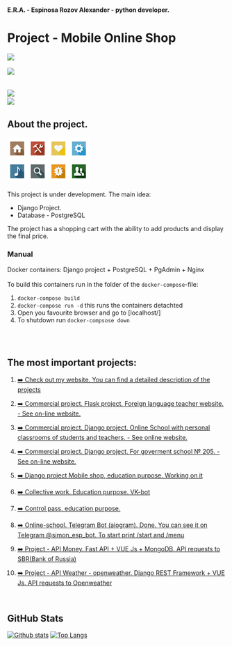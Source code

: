 
#### E.R.A. - Espinosa Rozov Alexander - python developer.
# Project - Mobile Online Shop

<img src="https://github.com/ERAalex/project_Web_Site_Mobiles/blob/main/new_fon_mobile.png">
<p>
  <a href="https://www.linkedin.com/in/alexander-espinosa-rozov-b3b270121/"><img src="https://img.shields.io/badge/linkedin-%230077B5.svg?&style=for-the-badge&logo=linkedin&logoColor=white"></a>
</p>

<br><a href="mailto:erapyth@gmail.com"><img src="https://img.shields.io/badge/-Gmail%20contact%20me-red"></a>
<br><a href="https://t.me/espinosa_python"><img src="https://img.shields.io/badge/-Telegram-blue"></a>

## About the project.

  <a href="#" target="_blank" rel="noreferrer nofollow">
      <img src="https://github.com/ERAalex/PREVIEW_project_site_buisness_card_Maria-/blob/main/website_icons.jpg" >
    </a>

This project is under development. The main idea: <br>

- Django Project.
- Database - PostgreSQL

The project has a shopping cart with the ability to add products and display the final price.

### Manual

Docker containers: Django project + PostgreSQL + PgAdmin + Nginx <br><br>
To build this containers run in the folder of the `docker-compose`-file: 

1. `docker-compose build`
2. `docker-compose run -d` this runs the containers detachted
3. Open you favourite browser and go to [localhost/]
4. To shutdown run `docker-compsose down`




<br/><br/>

## The most important projects:
1. <p><a href="https://itespinosa.com/" target="_blank">➡️ Check out my website. You can find a detailed description of the projects</a></p>
2. <p><a href="https://github.com/ERAalex/PREVIEW_project_site_buisness_card_Maria-">➡️ Сommercial project. Flask project. Foreign language teacher website. </a><a href="https://espinosamaria.ru/"> - See on-line website.</a></p>
4. <p><a href="https://github.com/ERAalex/PREVIEW_project_Online_it_school">➡️ Сommercial project. Django project. Online School with personal classrooms of students and teachers.  </a><a href="https://edu.gym205.ru/"> - See online website.</a></p>
5. <p><a href="https://github.com/ERAalex/PREVIEW_project_205_kafedra_website">➡️ Сommercial project. Django project. For goverment school № 205. </a><a href="http://school.gym205.ru/"> - See on-line website.</a></p>
6. <p><a href="https://github.com/ERAalex/project_Web_Site_Mobiles">➡️ Django project Mobile shop, education purpose. Working on it</a></p>
7. <p><a href="https://github.com/ERAalex/Netology_Collective_work">➡️ Collective work. Education purpose. VK-bot</a></p>
8. <p><a href="https://github.com/ERAalex/PREVIEW_QRcode_employee/blob/main/README.md">➡️ Control pass, education purpose.</a></p>
9. <p><a href="https://telegram.me/simon_esp_bot">➡️ Online-school. Telegram Bot (aiogram). Done. You can see it on Telegram @simon_esp_bot. To start print /start and /menu</a></p>
10. <p><a href="https://github.com/ERAalex/ERA_Fast_API_course_money">➡️ Project - API Money. Fast API + VUE Js + MongoDB. API requests to SBR(Bank of Russia)</a></p>
11. <p><a href="https://github.com/ERAalex/ERA_Weather_Api_app">➡️ Project - API Weather - openweather. Django REST Framework + VUE Js. API requests to Openweather</a></p>



<br/>


<h2>GitHub Stats</h2>

<a href="#">![Github stats](https://github-readme-stats.vercel.app/api?username=ERAalex&theme=blueberry&count_private=true&hide_border=true&line_height=20)</a>
<a href="#">![Top Langs](https://github-readme-stats.vercel.app/api/top-langs/?username=ERAalex&layout=compact&theme=blueberry&count_private=true&hide_border=true)</a>
